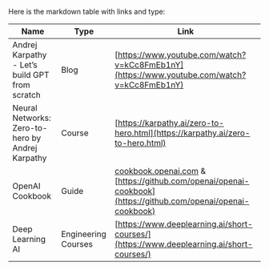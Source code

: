 Here is the markdown table with links and type:

| Name | Type | Link |
|-|-|-|
| Andrej Karpathy - Let’s build GPT from scratch | Blog | [https://www.youtube.com/watch?v=kCc8FmEb1nY](https://www.youtube.com/watch?v=kCc8FmEb1nY) |
| Neural Networks: Zero-to-hero by Andrej Karpathy | Course | [https://karpathy.ai/zero-to-hero.html](https://karpathy.ai/zero-to-hero.html) |  
| OpenAI Cookbook | Guide | [cookbook.openai.com](httcookbook.openai.com) & [https://github.com/openai/openai-cookbook](https://github.com/openai/openai-cookbook) |
| Deep Learning AI | Engineering Courses | [https://www.deeplearning.ai/short-courses/](https://www.deeplearning.ai/short-courses/)